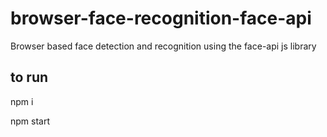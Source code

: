 # browser-face-recognition-face-api
Browser based face detection and recognition using the face-api js library

## to run
npm i

npm start